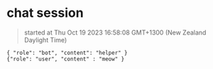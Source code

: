 # chat session

> started at Thu Oct 19 2023 16:58:08 GMT+1300 (New Zealand Daylight Time)

```
{ "role": "bot", "content": "helper" }
{"role": "user", "content" : "meow" }
```
